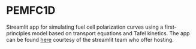 # PEMFC1D
Streamlit app for simulating fuel cell polarization curves using a first-principles model based on transport equations and Tafel kinetics.  The app can be found [here](https://pemfc1d.streamlit.app/) courtesy of the streamlit team who offer hosting. 
